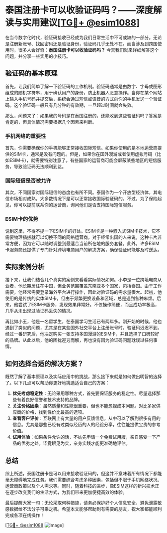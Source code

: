 # 泰国注册卡可以收验证码吗？——深度解读与实用建议[[TG💪+ @esim1088](https://t.me/s/esim1088)]

在当今数字化时代，验证码接收已经成为我们日常生活中不可或缺的一部分。无论是注册新账号、找回密码还是验证身份，验证码几乎无处不在。而当涉及到跨国使用时，很多人会好奇：**泰国注册卡可以收验证码吗？** 今天我们就来详细解答这个问题，并分享一些实用的小技巧。

## 验证码的基本原理

首先，让我们简单了解一下验证码的工作机制。验证码通常是由数字、字母或图形组成的随机字符串，用于确认用户的身份，防止机器人恶意操作。当你在某个网站上输入手机号码并提交后，系统会通过短信或语音的方式向你的手机发送一个验证码。这个验证码一般只有几分钟的有效期，一旦超过时间就会失效。

那么，问题来了：如果我的号码是在泰国注册的，还能收到这些验证码吗？答案是肯定的，但具体情况需要根据几个因素来判断。

### 手机网络的重要性

首先，你需要确保你的手机能够正常接收国际短信。如果你使用的是本地运营商提供的SIM卡，通常是没有问题的。但是，如果你在国外漫游或者使用虚拟号码（比如ESIM卡），就需要特别注意了。有些国家的运营商可能会屏蔽某些地区的短信服务，导致验证码无法顺利到达。

### 国际短信是否被允许

其次，不同国家对国际短信的态度也有所不同。泰国作为一个开放型经济体，其电信市场相对成熟，大多数情况下是可以正常接收国际验证码的。不过，为了保险起见，你可以提前联系你的运营商，询问他们是否支持国际短信服务。

### ESIM卡的优势

说到这里，不得不提一下ESIM卡的好处。ESIM卡是一种嵌入式SIM卡技术，它不需要物理插拔就可以切换不同的网络运营商。对于经常出国的人来说，这种卡片非常方便，因为它可以随时调整到最适合当前所在地的服务套餐。此外，许多ESIM卡服务商还提供了专门针对跨境电商用户的解决方案，确保验证码能够及时送达。

## 实际案例分析

接下来，让我们结合几个真实的案例来看看实际情况如何。小李是一位跨境电商从业者，他长期居住在中国，但业务范围覆盖东南亚多个国家，包括泰国。由于工作需要，他经常需要登录海外平台进行操作，因此对验证码的需求量很大。起初，他使用的是传统的实体SIM卡，但由于频繁更换设备和区域，总是遇到各种麻烦。后来，他尝试了ESIM卡服务，发现效果非常好。不仅操作简便，而且成功率极高，几乎从未出现过验证码丢失的情况。

再比如小王，他是一名留学生，在泰国学习生活已有两年多。刚开始的时候，他也遇到了类似的问题，尤其是在某些国外社交平台上注册账号时，验证码迟迟不到。经过一番研究后，他决定购买一张支持多国漫游的ESIM卡，并且选择了口碑较好的品牌。从此以后，他的困扰迎刃而解，再也没有因为验证码问题耽误过任何事情。

## 如何选择合适的解决方案？

既然了解了基本原理以及实际应用中的挑战，那么接下来就是如何做出明智的选择了。以下几点可以帮助你更好地挑选适合自己的方案：

1. **优先考虑稳定性**：无论采用哪种方式，首先要保证服务的稳定性。尽量选择那些有着良好信誉和技术支持的品牌。
2. **关注价格因素**：虽然质量和性能很重要，但也不能忽视成本问题。对比多家供应商的价格，找到性价比最高的选项。
3. **查看客户评价**：互联网上有大量的用户反馈信息，从中可以了解到很多有用的信息。尤其是那些已经有过类似经历的人的经验分享，往往能提供宝贵的参考价值。
4. **试用体验**：如果条件允许的话，不妨先申请一个免费试用版，亲自感受一下产品的优劣之处。毕竟眼见为实，亲身实践才能更准确地评估。

## 总结

综上所述，泰国注册卡是可以用来接收验证码的，但这并不意味着所有情况下都能毫无障碍地完成任务。我们需要综合考虑多种因素，包括但不限于手机网络状况、运营商政策以及个人需求等。同时，随着科技的进步，像ESIM这样的新兴技术正在逐步改变我们的生活方式，为我们带来更加便捷高效的体验。

最后提醒大家一句：无论采取何种措施，请务必保护好个人信息安全，避免泄露敏感数据给不法分子可乘之机。希望本文能够帮助到有需要的朋友，祝大家都能顺利完成各项在线操作！

[[TG💪+ @esim1088](https://t.me/s/esim1088) ![Image](https://i.postimg.cc/4NQfJmqS/Snipaste-2025-05-13-00-14-12.png)]
